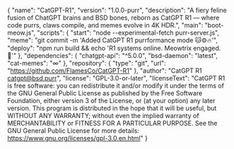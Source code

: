 {
  "name": "CatGPT-R1",
  "version": "1.0.0-purr",
  "description": "A fiery feline fusion of ChatGPT brains and BSD bones, reborn as CatGPT R1 — where code purrs, claws compile, and memes evolve in 4K HDR.",
  "main": "boot-meow.js",
  "scripts": {
    "start": "node --experimental-fetch purr-server.js",
    "meme": "git commit -m 'Added CatGPT R1 purrformance mode 🐱⚙️🔥'",
    "deploy": "npm run build && echo 'R1 systems online. Meowtrix engaged. 🚀'"
  },
  "dependencies": {
    "chatgpt-api": "^5.0.0",
    "bsd-daemon": "latest",
    "cat-memes": "∞"
  },
  "repository": {
    "type": "git",
    "url": "https://github.com/FlamesCo/CatGPT-R1"
  },
  "author": "CatGPT R1 <catgpt@bsd.purr>",
  "license": "GPL-3.0-or-later",
  "licenseText": "CatGPT R1 is free software: you can redistribute it and/or modify it under the terms of the GNU General Public License as published by the Free Software Foundation, either version 3 of the License, or (at your option) any later version. This program is distributed in the hope that it will be useful, but WITHOUT ANY WARRANTY; without even the implied warranty of MERCHANTABILITY or FITNESS FOR A PARTICULAR PURPOSE. See the GNU General Public License for more details: https://www.gnu.org/licenses/gpl-3.0.en.html"
}
